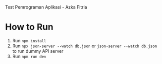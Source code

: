 Test Pemrograman Aplikasi - Azka Fitria

# How to Run

1. Run `npm install`
2. Run `npx json-server --watch db.json` or `json-server --watch db.json` to run dummy API server
3. Run `npm run dev`
